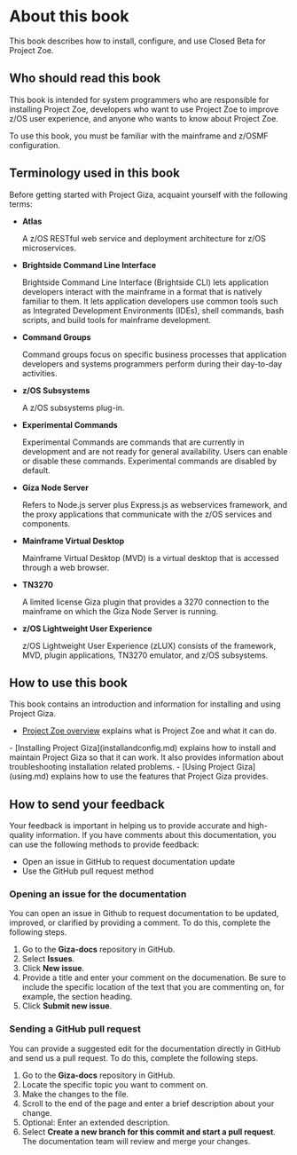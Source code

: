 # About this book
This book describes how to install, configure, and use Closed Beta for Project Zoe.  

## Who should read this book
This book is intended for system programmers who are responsible for installing Project Zoe, developers who want to use Project Zoe to improve z/OS user experience, and anyone who wants to know about Project Zoe.

To use this book, you must be familiar with the mainframe and z/OSMF configuration.

## Terminology used in this book

Before getting started with Project Giza, acquaint yourself with the following terms:

- **Atlas**  

    A z/OS RESTful web service and deployment architecture for z/OS microservices.

- **Brightside Command Line Interface**  

    Brightside Command Line Interface (Brightside CLI) lets application developers interact with the mainframe in a format that is natively familiar to them.  It lets application developers use common tools such as Integrated Development Environments (IDEs), shell commands, bash scripts, and build tools for mainframe development.

- **Command Groups**  

    Command groups focus on specific business processes that application developers and systems programmers perform during their day-to-day activities.

- **z/OS Subsystems**  

    A z/OS subsystems plug-in.

- **Experimental Commands**  

    Experimental Commands are commands that are currently in development and are not ready for general availability. Users can enable or disable these commands. Experimental commands are disabled by default.

- **Giza Node Server**  

    Refers to Node.js server plus Express.js as webservices framework, and the proxy applications that communicate with the z/OS services and components.

- **Mainframe Virtual Desktop**  

    Mainframe Virtual Desktop (MVD) is a virtual desktop that is accessed through a web browser.

- **TN3270**  

    A limited license Giza plugin that provides a 3270 connection to the mainframe on which the Giza Node Server is running.

- **z/OS Lightweight User Experience**  

    z/OS Lightweight User Experience (zLUX) consists of the framework, MVD, plugin applications, TN3270 emulator, and z/OS subsystems.

## How to use this book

This book contains an introduction and information for installing and using Project Giza.
 <TODO>
- [Project Zoe overview](introduction.md) explains what is Project Zoe and what it can do.
 <TODO>
- [Installing Project Giza](installandconfig.md) explains how to install and maintain Project Giza so that it can work. It also provides information about troubleshooting installation related problems.
 <TODO>
- [Using Project Giza](using.md) explains how to use the features that Project Giza provides.

## How to send your feedback

Your feedback is important in helping us to provide accurate and high-quality information. If you have comments about this documentation, you can use the following methods to provide feedback:

- Open an issue in GitHub to request documentation update
- Use the GitHub pull request method

### Opening an issue for the documentation

You can open an issue in Github to request documentation to be updated, improved, or clarified by providing a comment. To do this, complete the following steps.

1. Go to the **Giza-docs** repository in GitHub.
2. Select **Issues**.
3. Click **New issue**.
4. Provide a title and enter your comment on the documenation. Be sure to include the specific location of the text that you are commenting on, for example, the section heading.
5. Click **Submit new issue**.

### Sending a GitHub pull request

You can provide a suggested edit for the documentation directly in GitHub and send us a pull request. To do this, complete the following steps.

1. Go to the **Giza-docs** repository in GitHub.
2. Locate the specific topic you want to comment on.
3. Make the changes to the file.
4. Scroll to the end of the page and enter a brief description about your change.
5. Optional: Enter an extended description.
6. Select **Create a new branch for this commit and start a pull request**. The documentation team will review and merge your changes.
